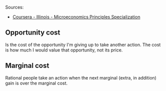 
Sources:  
- [Coursera - Illinois - Microeconomics Principles Specialization](https://www.coursera.org/specializations/microeconomics-principles)
## Opportunity cost
Is the cost of the opportunity I'm giving up to take another action. The cost is how much I would value that opportunity, not its price.

## Marginal cost
Rational people take an action when the next marginal (extra, in addition) gain is over the marginal cost.

